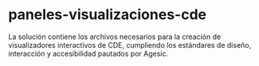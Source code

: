 # paneles-visualizaciones-cde
La solución contiene los archivos necesarios para la creación de visualizadores interactivos de CDE, cumpliendo los estándares de diseño, interacción y accesibilidad pautados por Agesic. 
